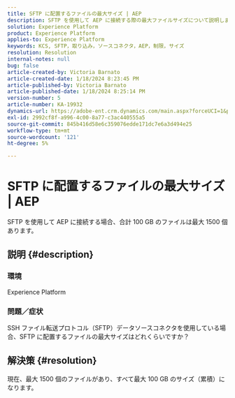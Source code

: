 ```yaml
---
title: SFTP に配置するファイルの最大サイズ | AEP
description: SFTP を使用して AEP に接続する際の最大ファイルサイズについて説明します。
solution: Experience Platform
product: Experience Platform
applies-to: Experience Platform
keywords: KCS, SFTP，取り込み，ソースコネクタ，AEP，制限，サイズ
resolution: Resolution
internal-notes: null
bug: false
article-created-by: Victoria Barnato
article-created-date: 1/18/2024 8:23:45 PM
article-published-by: Victoria Barnato
article-published-date: 1/18/2024 8:25:14 PM
version-number: 5
article-number: KA-19932
dynamics-url: https://adobe-ent.crm.dynamics.com/main.aspx?forceUCI=1&pagetype=entityrecord&etn=knowledgearticle&id=10a28a75-3fb6-ee11-a569-6045bd006b25
exl-id: 2992cf8f-a996-4c00-8a77-c3ac440555a5
source-git-commit: 845b416d58e6c359076edde171dc7e6a3d494e25
workflow-type: tm+mt
source-wordcount: '121'
ht-degree: 5%

---
```


# SFTP に配置するファイルの最大サイズ | AEP


SFTP を使用して AEP に接続する場合、合計 100 GB のファイルは最大 1500 個あります。

## 説明 {#description}


### <b>環境</b>

Experience Platform



### <b>問題／症状</b>

SSH ファイル転送プロトコル（SFTP）データソースコネクタを使用している場合、SFTP に配置するファイルの最大サイズはどれくらいですか？


## 解決策 {#resolution}

現在、最大 1500 個のファイルがあり、すべて最大 100 GB のサイズ（累積）になります。
